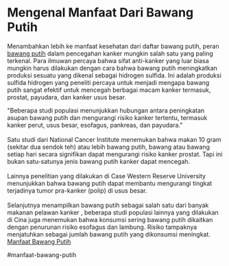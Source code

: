 <h1>Mengenal Manfaat Dari Bawang Putih</h1>
Menambahkan lebih ke manfaat kesehatan dari daftar bawang putih, peran <a href="http://manfaatbawangputih.bitballoon.com/" target="_blank">bawang putih</a> dalam pencegahan kanker mungkin salah satu yang paling terkenal. Para ilmuwan percaya bahwa sifat anti-kanker yang luar biasa mungkin harus dilakukan dengan cara bahwa bawang putih meningkatkan produksi sesuatu yang dikenal sebagai hidrogen sulfida. Ini adalah produksi sulfida hidrogen yang peneliti percaya untuk menjadi mengapa bawang putih sangat efektif untuk mencegah berbagai macam kanker termasuk, prostat, payudara, dan kanker usus besar.<br />

"Beberapa studi populasi menunjukkan hubungan antara peningkatan asupan bawang putih dan mengurangi risiko kanker tertentu, termasuk kanker perut, usus besar, esofagus, pankreas, dan payudara." <br />
<br />
Satu studi dari National Cancer Institute menemukan bahwa makan 10 gram (sekitar dua sendok teh) atau lebih bawang putih, bawang atau bawang setiap hari secara signifikan dapat mengurangi risiko kanker prostat. Tapi ini bukan satu-satunya jenis bawang putih kanker dapat mencegah.<br />
<br />
Lainnya penelitian yang dilakukan di Case Western Reserve University menunjukkan bahwa bawang putih dapat membantu mengurangi tingkat terjadinya tumor pra-kanker (polip) di usus besar.<br />
<br />
Selanjutnya menampilkan bawang putih sebagai salah satu dari banyak makanan pelawan kanker , beberapa studi populasi lainnya yang dilakukan di Cina juga menemukan bahwa konsumsi sering bawang putih dikaitkan dengan penurunan risiko esofagus dan lambung. Risiko tampaknya menjatuhkan sebagai jumlah bawang putih yang dikonsumsi meningkat. <a href="http://www.bugarfit.com/2016/06/bawang-putih.html" target="_blank">Manfaat Bawang Putih</a>

#manfaat-bawang-putih
